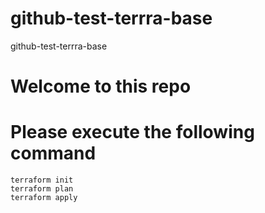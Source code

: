 # github-test-terrra-base
github-test-terrra-base
# Welcome to this repo
# Please execute the following command 
```
terraform init 
terraform plan 
terraform apply
```